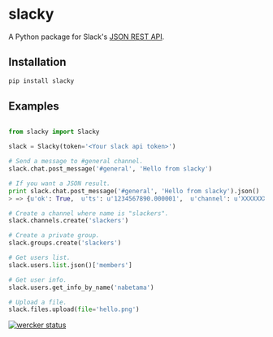 # slacky

A Python package for Slack's [JSON REST API](https://api.slack.com/).

## Installation

```sh
pip install slacky
```

## Examples

```python

from slacky import Slacky

slack = Slacky(token='<Your slack api token>')

# Send a message to #general channel.
slack.chat.post_message('#general', 'Hello from slacky')

# If you want a JSON result.
print slack.chat.post_message('#general', 'Hello from slacky').json()
> => {u'ok': True,  u'ts': u'1234567890.000001',  u'channel': u'XXXXXXXXX'}

# Create a channel where name is "slackers".
slack.channels.create('slackers')

# Create a private group.
slack.groups.create('slackers')

# Get users list.
slack.users.list.json()['members']

# Get user info.
slack.users.get_info_by_name('nabetama')

# Upload a file.
slack.files.upload(file='hello.png')

```

[![wercker status](https://app.wercker.com/status/5d1ccee5911286b664b05d1a697987d2/m "wercker status")](https://app.wercker.com/project/bykey/5d1ccee5911286b664b05d1a697987d2)
